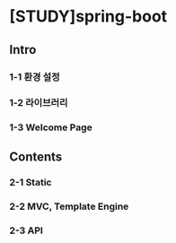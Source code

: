 # [STUDY]spring-boot
## Intro
###  1-1 환경 설정

###  1-2 라이브러리 

###  1-3 Welcome Page

## Contents
### 2-1 Static

### 2-2 MVC, Template Engine

### 2-3 API
